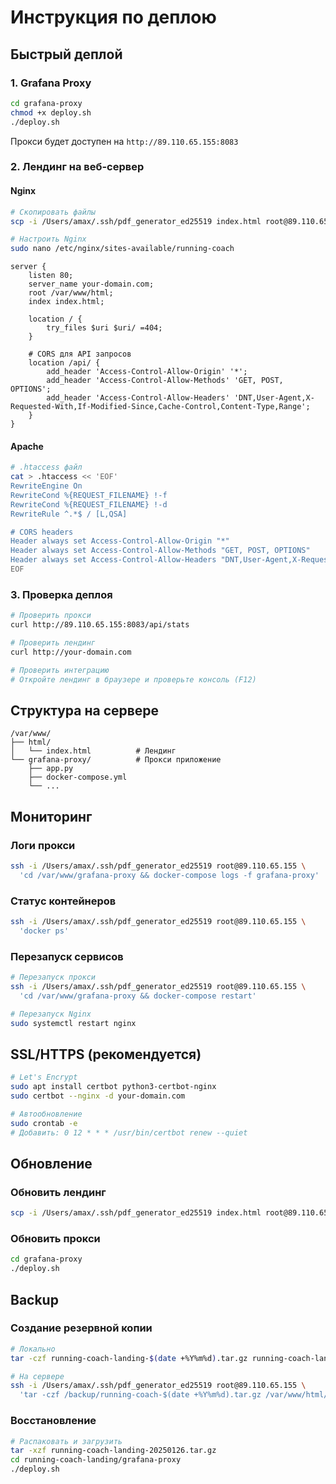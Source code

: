 # Инструкция по деплою

## Быстрый деплой

### 1. Grafana Proxy

```bash
cd grafana-proxy
chmod +x deploy.sh
./deploy.sh
```

Прокси будет доступен на `http://89.110.65.155:8083`

### 2. Лендинг на веб-сервер

#### Nginx
```bash
# Скопировать файлы
scp -i /Users/amax/.ssh/pdf_generator_ed25519 index.html root@89.110.65.155:/var/www/html/

# Настроить Nginx
sudo nano /etc/nginx/sites-available/running-coach
```

```nginx
server {
    listen 80;
    server_name your-domain.com;
    root /var/www/html;
    index index.html;
    
    location / {
        try_files $uri $uri/ =404;
    }
    
    # CORS для API запросов
    location /api/ {
        add_header 'Access-Control-Allow-Origin' '*';
        add_header 'Access-Control-Allow-Methods' 'GET, POST, OPTIONS';
        add_header 'Access-Control-Allow-Headers' 'DNT,User-Agent,X-Requested-With,If-Modified-Since,Cache-Control,Content-Type,Range';
    }
}
```

#### Apache
```bash
# .htaccess файл
cat > .htaccess << 'EOF'
RewriteEngine On
RewriteCond %{REQUEST_FILENAME} !-f
RewriteCond %{REQUEST_FILENAME} !-d
RewriteRule ^.*$ / [L,QSA]

# CORS headers
Header always set Access-Control-Allow-Origin "*"
Header always set Access-Control-Allow-Methods "GET, POST, OPTIONS"
Header always set Access-Control-Allow-Headers "DNT,User-Agent,X-Requested-With,If-Modified-Since,Cache-Control,Content-Type,Range"
EOF
```

### 3. Проверка деплоя

```bash
# Проверить прокси
curl http://89.110.65.155:8083/api/stats

# Проверить лендинг
curl http://your-domain.com

# Проверить интеграцию
# Откройте лендинг в браузере и проверьте консоль (F12)
```

## Структура на сервере

```
/var/www/
├── html/
│   └── index.html          # Лендинг
└── grafana-proxy/          # Прокси приложение
    ├── app.py
    ├── docker-compose.yml
    └── ...
```

## Мониторинг

### Логи прокси
```bash
ssh -i /Users/amax/.ssh/pdf_generator_ed25519 root@89.110.65.155 \
  'cd /var/www/grafana-proxy && docker-compose logs -f grafana-proxy'
```

### Статус контейнеров
```bash
ssh -i /Users/amax/.ssh/pdf_generator_ed25519 root@89.110.65.155 \
  'docker ps'
```

### Перезапуск сервисов
```bash
# Перезапуск прокси
ssh -i /Users/amax/.ssh/pdf_generator_ed25519 root@89.110.65.155 \
  'cd /var/www/grafana-proxy && docker-compose restart'

# Перезапуск Nginx
sudo systemctl restart nginx
```

## SSL/HTTPS (рекомендуется)

```bash
# Let's Encrypt
sudo apt install certbot python3-certbot-nginx
sudo certbot --nginx -d your-domain.com

# Автообновление
sudo crontab -e
# Добавить: 0 12 * * * /usr/bin/certbot renew --quiet
```

## Обновление

### Обновить лендинг
```bash
scp -i /Users/amax/.ssh/pdf_generator_ed25519 index.html root@89.110.65.155:/var/www/html/
```

### Обновить прокси
```bash
cd grafana-proxy
./deploy.sh
```

## Backup

### Создание резервной копии
```bash
# Локально
tar -czf running-coach-landing-$(date +%Y%m%d).tar.gz running-coach-landing/

# На сервере
ssh -i /Users/amax/.ssh/pdf_generator_ed25519 root@89.110.65.155 \
  'tar -czf /backup/running-coach-$(date +%Y%m%d).tar.gz /var/www/html/index.html /var/www/grafana-proxy/'
```

### Восстановление
```bash
# Распаковать и загрузить
tar -xzf running-coach-landing-20250126.tar.gz
cd running-coach-landing/grafana-proxy
./deploy.sh
```